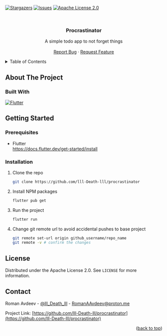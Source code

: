 <a id="readme-top"></a>

<!-- PROJECT SHIELDS -->
[![Stargazers][stars-shield]][stars-url]
[![Issues][issues-shield]][issues-url]
[![Apache License 2.0][license-shield]][license-url]



<!-- PROJECT LOGO -->
<br />
<div align="center">
  <!-- <a href="https://github.com/lll-Death-lll/procrastinator/">
    <img src="images/logo.png" alt="Logo" width="80" height="80">
  </a> -->

  <h3 align="center">Procrastinator</h3>

  <p align="center">
    A simple todo app to not forget things
    <br />
    <br />
    <a href="https://github.com/lll-Death-lll/procrastinator/issues/new?labels=bug&template=bug-report---.md">Report Bug</a>
    ·
    <a href="https://github.com/lll-Death-lll/procrastinator/issues/new?labels=enhancement&template=feature-request---.md">Request Feature</a>
  </p>
</div>



<!-- TABLE OF CONTENTS -->
<details>
  <summary>Table of Contents</summary>
  <ol>
    <li>
      <a href="#about-the-project">About The Project</a>
      <ul>
        <li><a href="#built-with">Built With</a></li>
      </ul>
    </li>
    <li>
      <a href="#getting-started">Getting Started</a>
      <ul>
        <li><a href="#prerequisites">Prerequisites</a></li>
        <li><a href="#installation">Installation</a></li>
      </ul>
    </li>
    <!-- <li><a href="#usage">Usage</a></li> -->
    <li><a href="#license">License</a></li>
    <li><a href="#contact">Contact</a></li>
  </ol>
</details>

<!-- ABOUT THE PROJECT -->
## About The Project




### Built With

[![Flutter][Flutter-shield]][Flutter-url]


<!-- GETTING STARTED -->
## Getting Started

### Prerequisites

* Flutter  
  https://docs.flutter.dev/get-started/install

### Installation

1. Clone the repo
   ```sh
   git clone https://github.com/lll-Death-lll/procrastinator
   ```
2. Install NPM packages
   ```sh
   flutter pub get
   ```
3. Run the project
   ```sh
   flutter run
   ```
4. Change git remote url to avoid accidental pushes to base project
   ```sh
   git remote set-url origin github_username/repo_name
   git remote -v # confirm the changes
   ```



<!-- USAGE EXAMPLES -->
<!-- ## Usage -->



<!-- LICENSE -->
## License

Distributed under the Apache License 2.0. See `LICENSE` for more information.



<!-- CONTACT -->
## Contact

Roman Avdeev - [@lll_Death_lll](https://t.me/lll_Death_lll) - RomanAAvdeev@proton.me

Project Link: [https://github.com/lll-Death-lll/procrastinator](https://github.com/lll-Death-lll/procrastinator)

<p align="right">(<a href="#readme-top">back to top</a>)</p>



[Flutter-shield]: https://img.shields.io/badge/Flutter-%2302569B.svg?style=for-the-badge&logo=Flutter&logoColor=white
[Flutter-url]: https://flutter.dev/
[stars-shield]: https://img.shields.io/github/stars/lll-Death-lll/procrastinator.svg?style=for-the-badge
[stars-url]: https://github.com/lll-Death-lll/procrastinator/stargazers
[issues-shield]: https://img.shields.io/github/issues/lll-Death-lll/procrastinator.svg?style=for-the-badge
[issues-url]: https://github.com/lll-Death-lll/procrastinator/issues
[license-shield]: https://img.shields.io/github/license/lll-Death-lll/procrastinator?style=for-the-badge
[license-url]: https://github.com/lll-Death-lll/procrastinator/blob/main/LICENSE